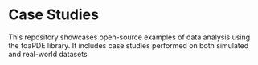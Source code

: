 # Case Studies
This repository showcases open-source examples of data analysis using the fdaPDE library. It includes case studies performed on both simulated and real-world datasets
